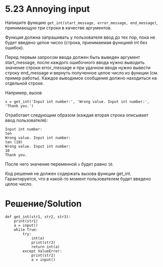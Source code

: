 # 5.23 Annoying input
Напишите функцию `get_int(start_message, error_message, end_message)`, принимающую три строки в качестве аргументов. 

Функция должна запрашивать у пользователя ввод до тех пор, пока не будет введено целое число (строка, принимаемая функцией int без ошибок). 

Перед первым запросом ввода должен быть выведен аргумент start_message, после каждого ошибочного ввода нужно выводить значение строки error_message и при удачном вводе нужно вывести строку end_message и вернуть полученное целое число из функции (см. пример работы). Каждое выводимое сообщение должно находиться на отдельной строке.

Например, вызов

`x = get_int('Input int number:', 'Wrong value. Input int number:', 'Thank you.')`

Отработает следующим образом (каждая вторая строка описывает ввод пользователя):
```
Input int number:
ten
Wrong value. Input int number:
ten (10)
Wrong value. Input int number:
10
Thank you.
```
После чего значение переменной `x` будет равно `10`.

Код решения не должен содержать вызова функции get_int. Гарантируется, что в какой-то момент пользователем будет введено целое число.

# Решение/Solution

```
def get_int(str1, str2, str3):
    print(str1)
    a = input()
    while True:
        try: 
            int(a)
            print(str3)
            return int(a)
        except ValueError:
            print(str2)
            a = input()
```
